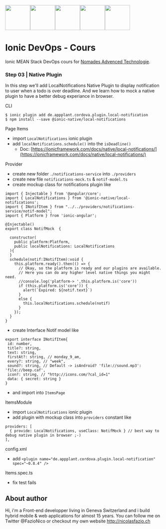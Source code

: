 <!--
@Author: Nicolas Fazio <webmaster-fazio>
@Date:   09-04-2017
@Email:  contact@nicolasfazio.ch
@Last modified by:   webmaster-fazio
@Last modified time: 09-04-2017
-->

<img src="http://cloudoki.com/images/frameworks/ionic.png" width="80"><img src="https://live.zoomdata.com/zoomdata/service/connection/types/icon/MONGO_MONGO?v=$%7Btimestamp%7D" width="80"><img src="http://apps.octoconsulting.com/images/expressIcon.png" width="80"><img src="https://material.angularjs.org/latest/img/icons/angular-logo.svg" width="80"><img src="http://code.runnable.com/images/provider-icons/icon-node.js.svg" width="80">

# Ionic DevOps - Cours
Ionic MEAN Stack DevOps cours for [Nomades Advenced Technologie](http://nomades.ch).

### Step 03 | Native Plugin
In this step we'll add LocalNotifications Native Plugin to display notification to  user when a todo is over deadline. And we learn how to mock a native plugin to have a better debug experiance in browser.

CLI
```
$ ionic plugin add de.appplant.cordova.plugin.local-notification
$ npm install --save @ionic-native/local-notifications
```

Page Items
- import `LocalNotifications` ionic plugin
- add `localNotifications.schedule()` into the `isDeadline()`
    - Doc: [https://ionicframework.com/docs/native/local-notifications/](https://ionicframework.com/docs/native/local-notifications/)

Provider
- create new folder `./notifications-service` into `./providers`
- create new file `notifications-mock.ts` & `notif-model.ts`
- create mockup class for notifications plugin like

```
import { Injectable } from '@angular/core';
import { LocalNotifications } from '@ionic-native/local-notifications';
import { INotifItem } from "../../providers/notifications-service/notif-model";
import { Platform } from 'ionic-angular';

@Injectable()
export class NotifMock  {

  constructor(
    public platform:Platform,
    public localNotifications: LocalNotifications
  ){
  }
  schedule(notif:INotifItem):void {
    this.platform.ready().then(() => {
      // Okay, so the platform is ready and our plugins are available.
      // Here you can do any higher level native things you might need.
      //console.log('platform-> ',this.platform.is('core'))
      if (this.platform.is('core')) {
        alert(`Expired: ${notif.text}`)
      }
      else {
        this.localNotifications.schedule(notif)
      }
    });
  }
}
```
- create Interface Notif model like
```
export interface INotifItem{
 id: number,
 title?: string,
 text: string,
 firstAt?: string, // monday_9_am,
 every?: string, // "week",
 sound?: string, // Default -> isAndroid? 'file://sound.mp3': 'file://beep.caf',
 icon?: string, // "http://icons.com/?cal_id=1"
 data: { secret: string }
}
```
- and import into `ItemsPage`

ItemsModule
- import `LocalNotifications` ionic plugin
- add plugin with mockup class into `providers` constant like
```
providers: [
  { provide: LocalNotifications, useClass: NotifMock } // best way to debug native plugin in browser ;-)
],
```

config.xml
- add `<plugin name="de.appplant.cordova.plugin.local-notification" spec="~0.8.4" />`

Items.spec.ts
- fix test fails

## About author
Hi, i'm a Front-end developper living in Geneva Switzerland and i build hybrid mobile & web applications for almost 15 years. You can follow me on Twitter @FazioNico or checkout my own website http://nicolasfazio.ch
